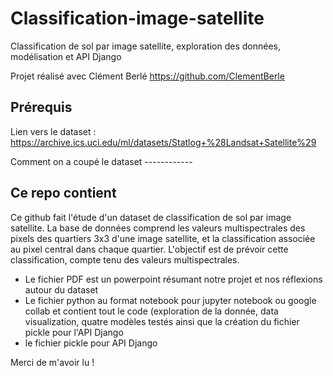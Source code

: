 # Classification-image-satellite
Classification de sol par image satellite, exploration des données, modélisation et API Django

Projet réalisé avec Clément Berlé https://github.com/ClementBerle

## Prérequis
Lien vers le dataset : https://archive.ics.uci.edu/ml/datasets/Statlog+%28Landsat+Satellite%29

Comment on a coupé le dataset ------------

## Ce repo contient
Ce github fait l'étude d'un dataset de classification de sol par image satellite. La base de données comprend les valeurs multispectrales des pixels des quartiers 3x3 d'une image satellite, et la classification associée au pixel central dans chaque quartier. L'objectif est de prévoir cette classification, compte tenu des valeurs multispectrales.

- Le fichier PDF est un powerpoint résumant notre projet et nos réflexions autour du dataset
- Le fichier python au format notebook pour jupyter notebook ou google collab et contient tout le code (exploration de la donnée, data visualization, quatre modèles testés ainsi que la création du fichier pickle pour l'API Django
- le fichier pickle pour API Django 



Merci de m'avoir lu !
